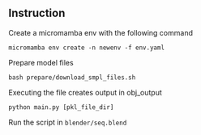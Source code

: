 ## Instruction
Create a micromamba env with the following command
```
micromamba env create -n newenv -f env.yaml
```

Prepare model files

```
bash prepare/download_smpl_files.sh
```

Executing the file creates output in obj_output
```
python main.py [pkl_file_dir]
```

Run the script in `blender/seq.blend`